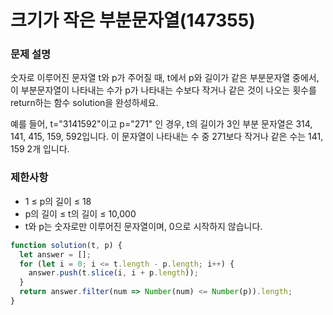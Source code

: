 # 크기가 작은 부분문자열(147355)

### 문제 설명
숫자로 이루어진 문자열 t와 p가 주어질 때, t에서 p와 길이가 같은 부분문자열 중에서, 이 부분문자열이 나타내는 수가 p가 나타내는 수보다 작거나 같은 것이 나오는 횟수를 return하는 함수 solution을 완성하세요.

예를 들어, t="3141592"이고 p="271" 인 경우, t의 길이가 3인 부분 문자열은 314, 141, 415, 159, 592입니다. 이 문자열이 나타내는 수 중 271보다 작거나 같은 수는 141, 159 2개 입니다.

### 제한사항
* 1 ≤ p의 길이 ≤ 18
* p의 길이 ≤ t의 길이 ≤ 10,000
* t와 p는 숫자로만 이루어진 문자열이며, 0으로 시작하지 않습니다.

```javascript
function solution(t, p) {
  let answer = [];
  for (let i = 0; i <= t.length - p.length; i++) {
    answer.push(t.slice(i, i + p.length));
  }
  return answer.filter(num => Number(num) <= Number(p)).length;
}
```
